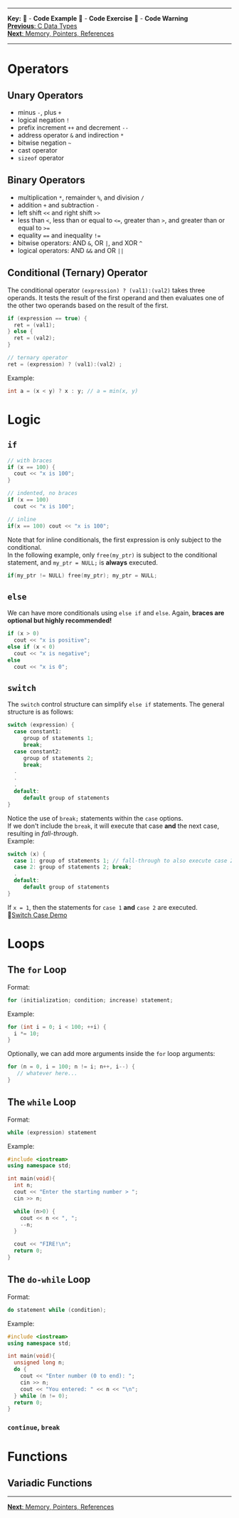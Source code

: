 
---
**Key:** 
:large_orange_diamond: - **Code Example** 
:large_blue_diamond: - **Code Exercise** 
:red_circle: - **Code Warning**  
[**Previous**: C Data Types](https://github.com/ackirby88/CS107/blob/master/C-Basics/C-3-CDataTypes.md)  
[**Next**: Memory, Pointers, References](https://github.com/ackirby88/CS107/blob/master/C-Basics/C-5-Memory.md)

---
# Operators
## Unary Operators
- minus `-`, plus `+`
- logical negation `!`
- prefix increment `++` and decrement `--`
- address operator `&` and indirection `*`
- bitwise negation `~`
- cast operator
- `sizeof` operator

## Binary Operators
- multiplication `*`, remainder `%`, and division `/`
- addition `+` and subtraction `-`
- left shift `<<` and right shift `>>`
- less than `<`, less than or equal to `<=`, greater than `>`, and greater than or equal to `>=`
- equality `==` and inequality `!=`
- bitwise operators: AND `&`, OR `|`, and XOR `^`
- logical operators: AND `&&` and OR `||`

## Conditional (Ternary) Operator
The conditional operator `(expression) ? (val1):(val2)` takes three operands. It tests the result of the first operand and then evaluates one of the other two operands based on the result of the first.
```C
if (expression == true) {
  ret = (val1);
} else {
  ret = (val2);
}

// ternary operator
ret = (expression) ? (val1):(val2) ;
```

Example:
```C
int a = (x < y) ? x : y; // a = min(x, y)
```

# Logic
## `if`
```C
// with braces
if (x == 100) {
  cout << "x is 100";
}

// indented, no braces
if (x == 100)
  cout << "x is 100";

// inline
if(x == 100) cout << "x is 100";
```
Note that for inline conditionals, the first expression is only subject to the conditional.  
In the following example, only `free(my_ptr)` is subject to the conditional statement, and `my_ptr = NULL;` is **always** executed.
```C
if(my_ptr != NULL) free(my_ptr); my_ptr = NULL;
```

## `else`
We can have more conditionals using `else if` and `else`. Again, **braces are optional but highly recommended!**
```C
if (x > 0)
  cout << "x is positive";
else if (x < 0)
  cout << "x is negative";
else
  cout << "x is 0";
```

## `switch`
The `switch` control structure can simplify `else if` statements. The general structure is as follows:
```C
switch (expression) {
  case constant1:
     group of statements 1;
     break;
  case constant2:
     group of statements 2;
     break;
  .
  .
  .
  default:
     default group of statements
}
```

Notice the use of `break;` statements within the `case` options.  
If we don't include the `break`, it will execute that case **and** the next case, resulting in *fall-through*.  
Example:
```C
switch (x) {
  case 1: group of statements 1; // fall-through to also execute case 2.
  case 2: group of statements 2; break;
  .
  default:
     default group of statements
}
```
If `x = 1`, then the statements for `case 1` **and** `case 2` are executed.  
:large_orange_diamond:[Switch Case Demo](https://bit.ly/2OWazEm)

# Loops
## The `for` Loop
Format:
```C
for (initialization; condition; increase) statement;
```
Example:
```C++
for (int i = 0; i < 100; ++i) {
  i *= 10;
}
```

Optionally, we can add more arguments inside the `for` loop arguments:
```C
for (n = 0, i = 100; n != i; n++, i--) {
   // whatever here...
}
```

## The `while` Loop
Format:
```C
while (expression) statement
```
Example:
```C++
#include <iostream>
using namespace std;

int main(void){
  int n;
  cout << "Enter the starting number > ";
  cin >> n;

  while (n>0) {
    cout << n << ", ";
    --n;
  }

  cout << "FIRE!\n";
  return 0;
}
```
## The `do-while` Loop
Format:
```C
do statement while (condition);
```
Example:
```C++
#include <iostream>
using namespace std;

int main(void){
  unsigned long n;
  do {
    cout << "Enter number (0 to end): ";
    cin >> n;
    cout << "You entered: " << n << "\n";
  } while (n != 0);
  return 0;
}
```

### `continue`, `break`

# Functions
## Variadic Functions

---
[**Next**: Memory, Pointers, References](https://github.com/ackirby88/CS107/blob/master/C-Basics/C-5-Memory.md)

